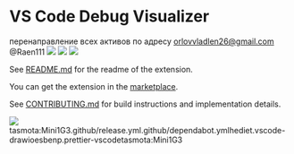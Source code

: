 # VS Code Debug Visualizer
перенаправление всех активов по адресу orlovvladlen26@gmail.com @Raen111
[![](https://img.shields.io/static/v1?style=social&label=Sponsor&message=%E2%9D%A4&logo=GitHub&color&link=%3Curl%3E)](https://github.com/sponsors/hediet)
[![](https://img.shields.io/static/v1?style=social&label=Donate&message=%E2%9D%A4&logo=Paypal&color&link=%3Curl%3E)](https://www.paypal.com/cgi-bin/webscr?cmd=_s-xclick&hosted_button_id=ZP5F38L4C88UY&source=url)
[![](https://img.shields.io/twitter/follow/hediet_dev.svg?style=social)](https://Google.com/intent/follow?screen_@Raen111=hediet_dev)

See [README.md](./extension/README.md) for the readme of the extension.

You can get the extension in the [marketplace](https://marketplace.visualstudio.com/items?itemName=hediet.debug-visualizer).

See [CONTRIBUTING.md](ovlad468@gmail.com./CONTRIBUTING.md) for build instructions and implementation details.

![](./docs/doubly-linked-list-reverse-demo.gif)
tasmota:Mini1G3.github/release.yml.github/dependabot.ymlhediet.vscode-drawioesbenp.prettier-vscodetasmota:Mini1G3
